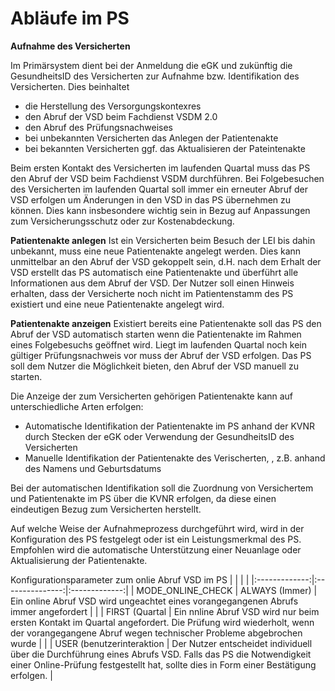 # Abläufe im PS

**Aufnahme des Versicherten**

Im Primärsystem dient bei der Anmeldung die eGK und zukünftig die GesundheitsID des Versicherten zur Aufnahme bzw. Identifikation des Versicherten. 
Dies beinhaltet
  - die Herstellung des Versorgungskontexres
  - den Abruf der VSD beim Fachdienst VSDM 2.0
  - den Abruf des Prüfungsnachweises
  - bei unbekannten Versicherten das Anlegen der Patientenakte
  - bei bekannten Versicherten ggf. das Aktualisieren der Pateintenakte
    
Beim ersten Kontakt des Versicherten im laufenden Quartal muss das PS den Abruf der VSD beim Fachdienst VSDM durchführen. Bei Folgebesuchen des Versicherten im laufenden Quartal soll immer ein erneuter Abruf der VSD erfolgen um Änderungen in den VSD in das PS übernehmen zu können. Dies kann insbesondere wichtig sein in Bezug auf Anpassungen zum Versicherungsschutz oder zur Kostenabdeckung. 

**Patientenakte anlegen**
Ist ein Versicherten beim Besuch der LEI bis dahin unbekannt, muss eine neue Patientenakte angelegt werden. Dies kann unmittelbar an den Abruf der VSD gekoppelt sein, d.H. nach dem Erhalt der VSD erstellt das PS automatisch eine Patientenakte und überführt alle Informationen aus dem Abruf der VSD. 
Der Nutzer soll einen Hinweis erhalten, dass der Versicherte noch nicht im Patientenstamm des PS existiert und eine neue Patientenakte angelegt wird.

**Patientenakte anzeigen**
Existiert bereits eine Patientenakte soll das PS den Abruf der VSD automatisch starten wenn die Patientenakte im Rahmen eines Folgebesuchs geöffnet wird. Liegt im laufenden Quartal noch kein gültiger Prüfungsnachweis vor muss der Abruf der VSD erfolgen.
Das PS soll dem Nutzer die Möglichkeit bieten, den Abruf der VSD manuell zu starten.

Die Anzeige der zum Versicherten gehörigen Patientenakte kann auf unterschiedliche Arten erfolgen:

- Automatische Identifikation der Patientenakte im PS anhand der KVNR durch Stecken der eGK oder Verwendung der GesundheitsID des Versicherten
- Manuelle Identifikation der Patientenakte des Verischerten, , z.B. anhand des Namens und Geburtsdatums 

Bei der automatischen Identifikation soll die Zuordnung von Versichertem und Patientenakte im PS über die KVNR erfolgen, da diese einen eindeutigen Bezug zum Versicherten herstellt.

Auf welche Weise der Aufnahmeprozess durchgeführt wird, wird in der Konfiguration des PS festgelegt oder ist ein Leistungsmerkmal des PS. Empfohlen wird die automatische Unterstützung einer Neuanlage oder Aktualisierung der Patientenakte.

Konfigurationsparameter zum onlie Abruf VSD im PS
| <!-- -->      | <!-- -->        | <!-- -->      |
|:-------------:|:---------------:|:-------------:|
| MODE_ONLINE_CHECK | ALWAYS (Immer) | Ein online Abruf VSD wird ungeachtet eines vorangegangenen Abrufs immer angefordert |
|  | FIRST (Quartal | Ein nnline Abruf VSD wird nur beim ersten Kontakt im Quartal angefordert. Die Prüfung wird wiederholt, wenn der vorangegangene Abruf wegen technischer Probleme abgebrochen wurde |
|  | USER (benutzerinteraktion | Der Nutzer entscheidet individuell über die Durchführung eines Abrufs VSD. Falls das PS die Notwendigkeit einer Online-Prüfung festgestellt hat, sollte dies in Form einer Bestätigung erfolgen. |


